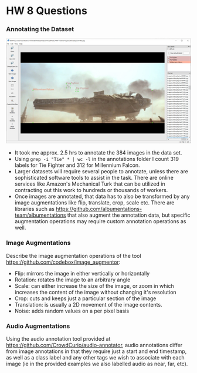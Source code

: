 # HW 8 Questions

### Annotating the Dataset
![Annoted Image](./image_annotations.jpg)

 - It took me approx. 2.5 hrs to annotate the 384 images in the data set.  
 - Using `grep -i "Tie" * | wc -l` in the annotations folder I count 319 labels for Tie Fighter and 312 for Millennium Falcon.
 - Larger datasets will require several people to annotate, unless there are sophisticated software tools to assist in the task. There are online services like Amazon's Mechanical Turk that can be utilized in contracting out this work to hundreds or thousands of workers.
 - Once images are annotated, that data has to also be transformed by any image augmentations like flip, translate, crop, scale etc.  There are libraries such as https://github.com/albumentations-team/albumentations that also augment the annotation data, but specific augmentation operations may require custom annotation operations as well.


### Image Augmentations

Describe the image augmentation operations of the tool https://github.com/codebox/image_augmentor:

 - Flip: mirrors the image in either vertically or horizontally
 - Rotation: rotates the image to an arbitrary angle
 - Scale: can either increase the size of the image, or zoom in which increases the content of the image without changing it's resolution
 - Crop: cuts and keeps just a particular section of the image 
 - Translation: is usually a 2D movement of the image contents.
 - Noise: adds random values on a per pixel basis
 
### Audio Augmentations

Using the audio annotation tool provided at https://github.com/CrowdCurio/audio-annotator, audio annotations differ from image annotations in that they require just a start and end timestamp, as well as a class label and any other tags we wish to associate with each image (ie in the provided examples we also labelled audio as near, far, etc).
